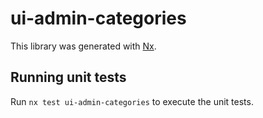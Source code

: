 # ui-admin-categories

This library was generated with [Nx](https://nx.dev).

## Running unit tests

Run `nx test ui-admin-categories` to execute the unit tests.
